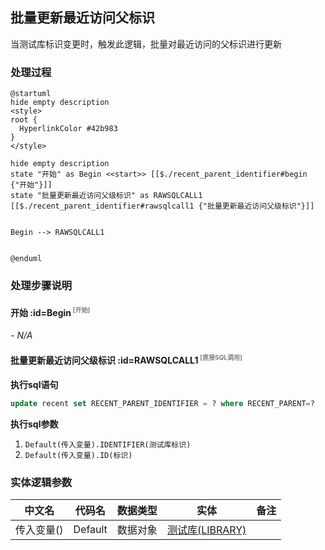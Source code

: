 ## 批量更新最近访问父标识 <!-- {docsify-ignore-all} -->

   当测试库标识变更时，触发此逻辑，批量对最近访问的父标识进行更新

### 处理过程

```plantuml
@startuml
hide empty description
<style>
root {
  HyperlinkColor #42b983
}
</style>

hide empty description
state "开始" as Begin <<start>> [[$./recent_parent_identifier#begin {"开始"}]]
state "批量更新最近访问父级标识" as RAWSQLCALL1  [[$./recent_parent_identifier#rawsqlcall1 {"批量更新最近访问父级标识"}]]


Begin --> RAWSQLCALL1


@enduml
```


### 处理步骤说明

#### 开始 :id=Begin<sup class="footnote-symbol"> <font color=gray size=1>[开始]</font></sup>



*- N/A*
#### 批量更新最近访问父级标识 :id=RAWSQLCALL1<sup class="footnote-symbol"> <font color=gray size=1>[直接SQL调用]</font></sup>



<p class="panel-title"><b>执行sql语句</b></p>

```sql
update recent set RECENT_PARENT_IDENTIFIER = ? where RECENT_PARENT=?
```

<p class="panel-title"><b>执行sql参数</b></p>

1. `Default(传入变量).IDENTIFIER(测试库标识)`
2. `Default(传入变量).ID(标识)`




### 实体逻辑参数

|    中文名   |    代码名    |  数据类型    |  实体   |备注 |
| --------| --------| -------- | -------- | --------   |
|传入变量(<i class="fa fa-check"/></i>)|Default|数据对象|[测试库(LIBRARY)](module/TestMgmt/library.md)||
